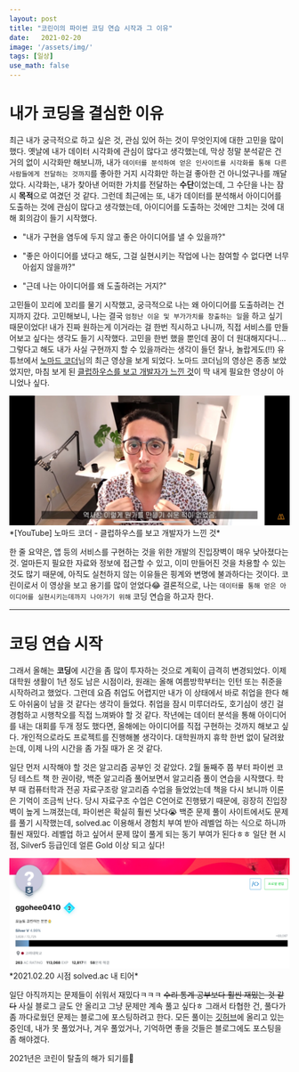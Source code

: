 ```yaml
---
layout: post
title: "코린이의 파이썬 코딩 연습 시작과 그 이유"
date:   2021-02-20
image: '/assets/img/'
tags: [일상]
use_math: false
---
```


# 내가 코딩을 결심한 이유

최근 내가 궁극적으로 하고 싶은 것, 관심 있어 하는 것이 무엇인지에 대한 고민을 많이 했다. 옛날에 내가 데이터 시각화에 관심이 많다고 생각했는데, 막상 정말 분석같은 건 거의 없이 시각화만 해보니까, 내가 ``데이터를 분석하여 얻은 인사이트를 시각화를 통해 다른 사람들에게 전달하는 것까지``를 좋아한 거지 시각화만 하는걸 좋아한 건 아니었구나를 깨달았다. 시각화는, 내가 찾아낸 어떠한 가치를 전달하는 **수단**이었는데, 그 수단을 나는 잠시 **목적**으로 여겼던 것 같다. 그런데 최근에는 또, 내가 데이터를 분석해서 아이디어를 도출하는 것에 관심이 많다고 생각했는데, 아이디어를 도출하는 것에만 그치는 것에 대해 회의감이 들기 시작했다.

* "내가 구현을 염두에 두지 않고 좋은 아이디어를 낼 수 있을까?"

* "좋은 아이디어를 냈다고 해도, 그걸 실현시키는 작업에 나는 참여할 수 없다면 너무 아쉽지 않을까?"

* "근데 나는 아이디어를 왜 도출하려는 거지?"

고민들이 꼬리에 꼬리를 물기 시작했고, 궁극적으로 나는 왜 아이디어를 도출하려는 건지까지 갔다. 고민해보니, 나는 결국 ``엄청난 이윤 및 부가가치를 창출하는 일``을 하고 싶기 때문이었다! 내가 진짜 원하는게 이거라는 걸 한번 직시하고 나니까, 직접 서비스를 만들어보고 싶다는 생각도 들기 시작했다. 고민을 한번 했을 뿐인데 꿈이 더 원대해지다니... 그렇다고 해도 내가 사실 구현까지 할 수 있을까라는 생각이 들던 찰나, 놀랍게도(!!) 유튜브에서 <u>노마드 코더</u>님의 최근 영상을 보게 되었다. 노마드 코더님의 영상은 종종 보았었지만, 마침 보게 된 [클럽하우스를 보고 개발자가 느낀 것](https://www.youtube.com/watch?v=r6CcsVlSsR8)이 딱 내게 필요한 영상이 아니었나 싶다.

<img src="/assets/img/daily4_1.jpg" width="750px">
*[YouTube] 노마드 코더 - 클럽하우스를 보고 개발자가 느낀 것*

한 줄 요약은, 앱 등의 서비스를 구현하는 것을 위한 개발의 진입장벽이 매우 낮아졌다는 것. 얼마든지 필요한 자료와 정보에 접근할 수 있고, 이미 만들어진 것을 차용할 수 있는 것도 많기 때문에, 아직도 실천하지 않는 이유들은 핑계와 변명에 불과하다는 것이다. 코린이로서 이 영상을 보고 용기를 많이 얻었다😂 결론적으로, 나는 ``데이터를 통해 얻은 아이디어를 실현시키는데까지 나아가기 위해`` 코딩 연습을 하고자 한다.

---

# 코딩 연습 시작

그래서 올해는 **코딩**에 시간을 좀 많이 투자하는 것으로 계획이 급격히 변경되었다. 이제 대학원 생활이 1년 정도 남은 시점이라, 원래는 올해 여름방학부터는 인턴 또는 취준을 시작하려고 했었다. 그런데 요즘 취업도 어렵지만 내가 이 상태에서 바로 취업을 한다 해도 아쉬움이  남을 것 같다는 생각이 들었다. 취업을 잠시 미루더라도, 호기심이 생긴 걸 경험하고 시행착오를 직접 느껴봐야 할 것 같다. 작년에는 데이터 분석을 통해 아이디어를 내는 대회를 두개 정도 했다면, 올해에는 아이디어를 직접 구현하는 것까지 해보고 싶다. 개인적으로라도 프로젝트를 진행해볼 생각이다. 대학원까지 휴학 한번 없이 달려왔는데, 이제 나의 시간을 좀 가질 때가 온 것 같다.

일단 먼저 시작해야 할 것은 알고리즘 공부인 것 같았다. 2월 둘째주 쯤 부터 파이썬 코딩 테스트 책 한 권이랑, 백준 알고리즘 풀어보면서 알고리즘 풀이 연습을 시작했다. 학부 때 컴퓨터학과 전공 자료구조랑 알고리즘 수업을 들었었는데 책을 다시 보니까 이론은 기억이 조금씩 난다. 당시 자료구조 수업은 C언어로 진행됐기 때문에, 굉장히 진입장벽이 높게 느껴졌는데, 파이썬은 확실히 훨씬 낫다😭 백준 문제 풀이 사이트에서도 문제를 풀기 시작했는데, solved.ac 이용해서 경험치 부여 받아 레벨업 하는 식으로 하니까 훨씬 재밌다. 레벨업 하고 싶어서 문제 많이 풀게 되는 동기 부여가 된다ㅎㅎ 일단 현 시점, Silver5 등급인데 얼른 Gold 이상 되고 싶다!

<img src="/assets/img/daily4_2.PNG" width="750px">
*2021.02.20 시점 solved.ac 내 티어*

일단 아직까지는 문제들이 쉬워서 재밌다ㅋㅋㅋ ~~수리 통계 공부보다 훨씬 재밌는 것 같다~~ 사실 블로그 글도 안 올리고 그냥 문제만 계속 풀고 싶다ㅎ 그래서 타협한 건, 풀다가 좀 까다로웠던 문제는 블로그에 포스팅하려고 한다. 모든 풀이는 [깃허브](https://github.com/Soohee410/Algorithm-in-Python)에 올리고 있는 중인데, 내가 못 풀었거나, 겨우 풀었거나, 기억하면 좋을 것들은 블로그에도 포스팅을 좀 해야겠다.

2021년은 코린이 탈출의 해가 되기를👊

<br>
